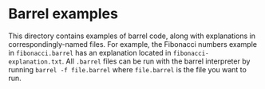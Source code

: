 # Barrel examples
This directory contains examples of barrel code, along with explanations in correspondingly-named files. For example, the Fibonacci numbers example in `fibonacci.barrel` has an explanation located in `fibonacci-explanation.txt`. All `.barrel` files can be run with the barrel interpreter by running `barrel -f file.barrel` where `file.barrel` is the file you want to run.
